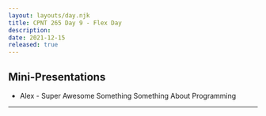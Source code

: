 ```yaml
---
layout: layouts/day.njk
title: CPNT 265 Day 9 - Flex Day
description: 
date: 2021-12-15
released: true
---
```


## Mini-Presentations
- Alex - Super Awesome Something Something About Programming

---
